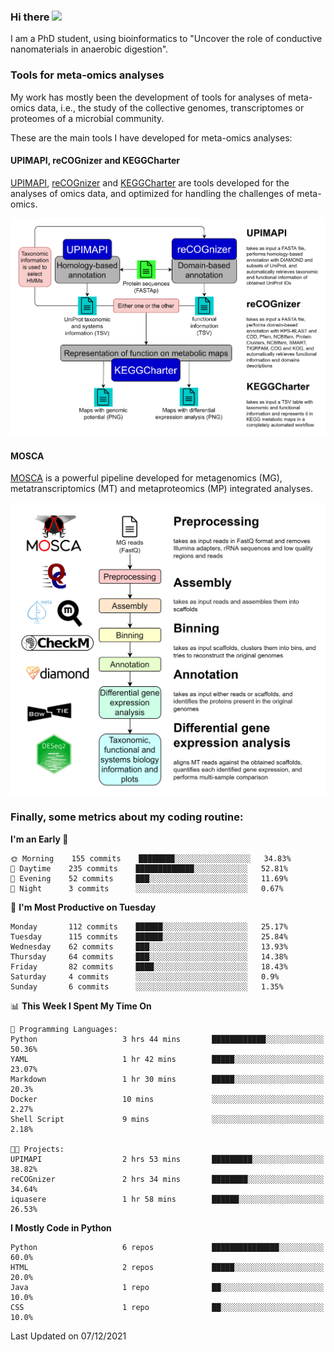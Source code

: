 ### Hi there <img src="https://media.giphy.com/media/hvRJCLFzcasrR4ia7z/giphy.gif" width="25px">

I am a PhD student, using bioinformatics to "Uncover the role of conductive nanomaterials in anaerobic digestion".

### Tools for meta-omics analyses

My work has mostly been the development of tools for analyses of meta-omics data, i.e., the study of the collective genomes, transcriptomes or proteomes of a microbial community.

These are the main tools I have developed for meta-omics analyses:

#### UPIMAPI, reCOGnizer and KEGGCharter

[UPIMAPI](https://github.com/iquasere/UPIMAPI), [reCOGnizer](https://github.com/iquasere/reCOGnizer) and [KEGGCharter](https://github.com/iquasere/KEGGCharter) are tools developed for the analyses of omics data, and optimized for handling the challenges of meta-omics.

<p align="center">
    <img src="assets/annotation_workflow.png">
</p>

#### MOSCA

[MOSCA](https://github.com/iquasere/MOSCA) is a powerful pipeline developed for metagenomics (MG), metatranscriptomics (MT) and metaproteomics (MP) integrated analyses.

<p align="center">
    <img src="assets/mosca_workflow.png" align="center" width="700">
</p>


### Finally, some metrics about my coding routine:

<!--START_SECTION:waka-->
**I'm an Early 🐤** 

```text
🌞 Morning    155 commits    ████████░░░░░░░░░░░░░░░░░   34.83% 
🌆 Daytime    235 commits    █████████████░░░░░░░░░░░░   52.81% 
🌃 Evening    52 commits     ███░░░░░░░░░░░░░░░░░░░░░░   11.69% 
🌙 Night      3 commits      ░░░░░░░░░░░░░░░░░░░░░░░░░   0.67%

```
📅 **I'm Most Productive on Tuesday** 

```text
Monday       112 commits    ██████░░░░░░░░░░░░░░░░░░░   25.17% 
Tuesday      115 commits    ██████░░░░░░░░░░░░░░░░░░░   25.84% 
Wednesday    62 commits     ███░░░░░░░░░░░░░░░░░░░░░░   13.93% 
Thursday     64 commits     ███░░░░░░░░░░░░░░░░░░░░░░   14.38% 
Friday       82 commits     ████░░░░░░░░░░░░░░░░░░░░░   18.43% 
Saturday     4 commits      ░░░░░░░░░░░░░░░░░░░░░░░░░   0.9% 
Sunday       6 commits      ░░░░░░░░░░░░░░░░░░░░░░░░░   1.35%

```


📊 **This Week I Spent My Time On** 

```text
💬 Programming Languages: 
Python                   3 hrs 44 mins       ████████████░░░░░░░░░░░░░   50.36% 
YAML                     1 hr 42 mins        █████░░░░░░░░░░░░░░░░░░░░   23.07% 
Markdown                 1 hr 30 mins        █████░░░░░░░░░░░░░░░░░░░░   20.3% 
Docker                   10 mins             ░░░░░░░░░░░░░░░░░░░░░░░░░   2.27% 
Shell Script             9 mins              ░░░░░░░░░░░░░░░░░░░░░░░░░   2.18%

🐱‍💻 Projects: 
UPIMAPI                  2 hrs 53 mins       █████████░░░░░░░░░░░░░░░░   38.82% 
reCOGnizer               2 hrs 34 mins       ████████░░░░░░░░░░░░░░░░░   34.64% 
iquasere                 1 hr 58 mins        ██████░░░░░░░░░░░░░░░░░░░   26.53%

```

**I Mostly Code in Python** 

```text
Python                   6 repos             ███████████████░░░░░░░░░░   60.0% 
HTML                     2 repos             █████░░░░░░░░░░░░░░░░░░░░   20.0% 
Java                     1 repo              ██░░░░░░░░░░░░░░░░░░░░░░░   10.0% 
CSS                      1 repo              ██░░░░░░░░░░░░░░░░░░░░░░░   10.0%

```



 Last Updated on 07/12/2021
<!--END_SECTION:waka-->

